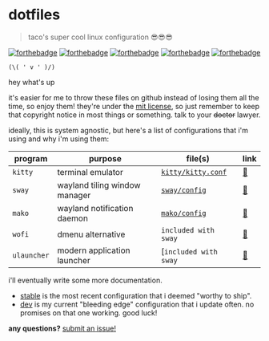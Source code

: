# dotfiles 
> taco's super cool linux configuration 😎😎😎

[![forthebadge](https://forthebadge.com/images/badges/60-percent-of-the-time-works-every-time.svg)](https://forthebadge.com) [![forthebadge](https://forthebadge.com/images/badges/compatibility-club-penguin.svg)](https://forthebadge.com) [![forthebadge](https://forthebadge.com/images/badges/fo-real.svg)](https://forthebadge.com) [![forthebadge](https://forthebadge.com/images/badges/made-with-out-pants.svg)](https://forthebadge.com) [![forthebadge](https://forthebadge.com/images/badges/powered-by-black-magic.svg)](https://forthebadge.com)


`(\( ' v ' )/)`

hey what's up

it's easier for me to throw these files on github instead of losing them all the time, so enjoy them! they're under the [mit license](license.md), so just remember to keep that copyright notice in most things or something. talk to your ~~doctor~~ lawyer.

ideally, this is system agnostic, but here's a list of configurations that i'm using and why i'm using them: 

<!-- todo: add more programs -->

|program|purpose|file(s)|link|
|---|---|---|---|
|`kitty`|terminal emulator|[`kitty/kitty.conf`](kitty/kitty.conf)|[🔗](https://github.com/kovidgoyal/kitty)
|`sway`|wayland tiling window manager|[`sway/config`](sway/config)|[🔗](https://github.com/swaywm/sway)|
|`mako`|wayland notification daemon|[`mako/config`](mako/config)|[🔗](https://github.com/emersion/mako)|
|`wofi`|dmenu alternative|`included with sway`|[🔗](https://hg.sr.ht/~scoopta/wofi)|
|`ulauncher`|modern application launcher|[`included with sway`|[🔗](https://github.com/Ulauncher/Ulauncher)

i'll eventually write some more documentation.

* [stable](https://github.com/takouhai/dotfiles/tree/stable) is the most recent configuration that i deemed "worthy to ship".
* [dev](https://github.com/takouhai/dotfiles/tree/dev) is my current "bleeding edge" configuration that i update often. no promises on that one working. good luck!

**any questions?** [submit an issue!](https://github.com/takouhai/dotfiles/issues/new)
